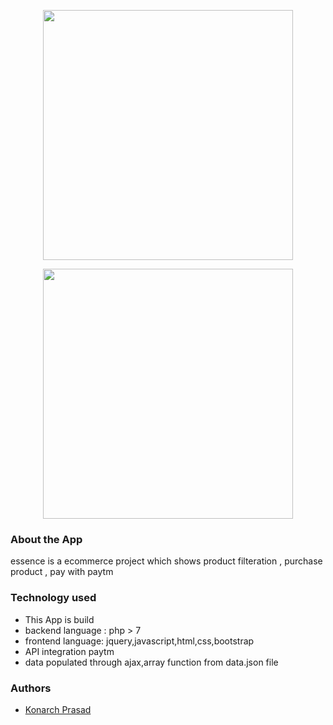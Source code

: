 <p align="center"><a href="http://essence-ecomm-filter.herokuapp.com/resource/view/shop/" target="_blank"><img src="https://res.cloudinary.com/dj6zxiysv/image/upload/v1644407136/port1_zmylpb.png" width="400"></a></p>
<p align="center">
<img src="https://encrypted-tbn0.gstatic.com/images?q=tbn:ANd9GcQnMzihgnhkFc6PaPOtSr-1irfRORGHRSeJeA&usqp=CAU" width="400px" height="400px">
</p>


### About the App

essence is a ecommerce project which shows product filteration , purchase product , pay with paytm

### Technology used

-   This App is build 
-   backend language : php > 7
-   frontend language: jquery,javascript,html,css,bootstrap
-   API integration paytm
-   data populated through ajax,array function from data.json file

 ### Authors
- [Konarch Prasad ](https://github.com/konarch-dev)